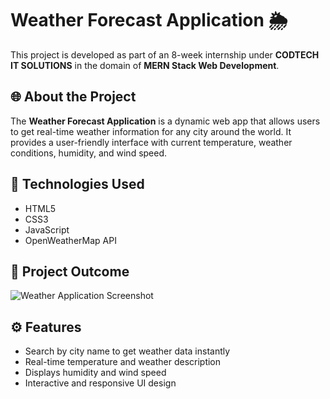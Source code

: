 # Weather Forecast Application 🌦️

This project is developed as part of an 8-week internship under **CODTECH IT SOLUTIONS** in the domain of **MERN Stack Web Development**.

## 🌐 About the Project

The **Weather Forecast Application** is a dynamic web app that allows users to get real-time weather information for any city around the world. It provides a user-friendly interface with current temperature, weather conditions, humidity, and wind speed.

## 🚀 Technologies Used

- HTML5  
- CSS3  
- JavaScript  
- OpenWeatherMap API

## 📸 Project Outcome

![Weather Application Screenshot](./assets/weatherapplication_outcome.png)


## ⚙️ Features

- Search by city name to get weather data instantly  
- Real-time temperature and weather description  
- Displays humidity and wind speed  
- Interactive and responsive UI design
